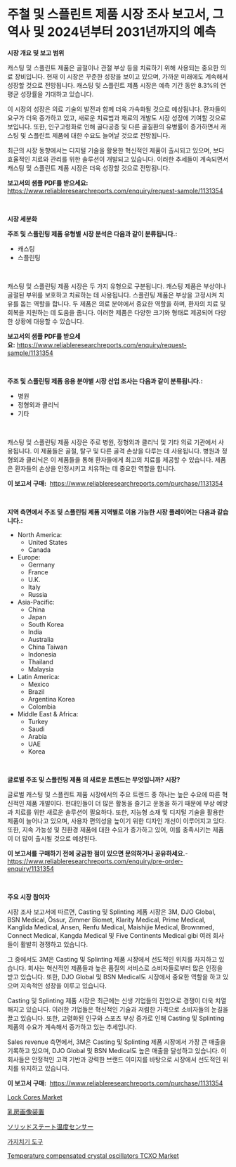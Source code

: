 <p><h1>주철 및 스플린트 제품 시장 조사 보고서, 그 역사 및 2024년부터 2031년까지의 예측</h1></p><p><strong>시장 개요 및 보고 범위</strong></p>
<p><p>캐스팅 및 스플린트 제품은 골절이나 관절 부상 등을 치료하기 위해 사용되는 중요한 의료 장비입니다. 현재 이 시장은 꾸준한 성장을 보이고 있으며, 가까운 미래에도 계속해서 성장할 것으로 전망됩니다. 캐스팅 및 스플린트 제품 시장은 예측 기간 동안 8.3%의 연평균 성장률을 기대하고 있습니다. </p><p>이 시장의 성장은 의료 기술의 발전과 함께 더욱 가속화될 것으로 예상됩니다. 환자들의 요구가 더욱 증가하고 있고, 새로운 치료법과 재료의 개발도 시장 성장에 기여할 것으로 보입니다. 또한, 인구고령화로 인해 골다공증 및 다른 골질환의 유병률이 증가하면서 캐스팅 및 스플린트 제품에 대한 수요도 늘어날 것으로 전망됩니다.</p><p>최근의 시장 동향에서는 디지털 기술을 활용한 혁신적인 제품이 출시되고 있으며, 보다 효율적인 치료와 관리를 위한 솔루션이 개발되고 있습니다. 이러한 추세들이 계속되면서 캐스팅 및 스플린트 제품 시장은 더욱 성장할 것으로 전망됩니다.</p></p>
<p><strong>보고서의 샘플 PDF를 받으세요:</strong> <a href="https://www.reliableresearchreports.com/enquiry/request-sample/1131354">https://www.reliableresearchreports.com/enquiry/request-sample/1131354</a></p>
<p>&nbsp;</p>
<p><strong>시장 세분화</strong></p>
<p><strong>주조 및 스플린팅 제품 유형별 시장 분석은 다음과 같이 분류됩니다.:</strong></p>
<p><ul><li>캐스팅</li><li>스플린팅</li></ul></p>
<p>&nbsp;</p>
<p><p>캐스팅 및 스플린팅 제품 시장은 두 가지 유형으로 구분됩니다. 캐스팅 제품은 부상이나 골절된 부위를 보호하고 치료하는 데 사용됩니다. 스플린팅 제품은 부상을 고정시켜 치유를 돕는 역할을 합니다. 두 제품은 의료 분야에서 중요한 역할을 하며, 환자의 치료 및 회복을 지원하는 데 도움을 줍니다. 이러한 제품은 다양한 크기와 형태로 제공되어 다양한 상황에 대응할 수 있습니다.</p></p>
<p><strong>보고서의 샘플 PDF를 받으세요:</strong>&nbsp;<a href="https://www.reliableresearchreports.com/enquiry/request-sample/1131354">https://www.reliableresearchreports.com/enquiry/request-sample/1131354</a></p>
<p>&nbsp;</p>
<p><strong> 주조 및 스플린팅 제품 응용 분야별 시장 산업 조사는 다음과 같이 분류됩니다.:</strong></p>
<p><ul><li>병원</li><li>정형외과 클리닉</li><li>기타</li></ul></p>
<p>&nbsp;</p>
<p><p>캐스팅 및 스플린팅 제품 시장은 주로 병원, 정형외과 클리닉 및 기타 의료 기관에서 사용됩니다. 이 제품들은 골절, 탈구 및 다른 골격 손상을 다루는 데 사용됩니다. 병원과 정형외과 클리닉은 이 제품들을 통해 환자들에게 최고의 치료를 제공할 수 있습니다. 제품은 환자들의 손상을 안정시키고 치유하는 데 중요한 역할을 합니다.</p></p>
<p><strong>이 보고서 구매:</strong>&nbsp; <a href="https://www.reliableresearchreports.com/purchase/1131354">https://www.reliableresearchreports.com/purchase/1131354</a></p>
<p>&nbsp;</p>
<p><strong>지역 측면에서 주조 및 스플린팅 제품 지역별로 이용 가능한 시장 플레이어는 다음과 같습니다.:</strong></p>
<p><ul>
    <li>
        North America:
        <ul>
            <li>United States</li>
            <li>Canada</li>
        </ul>
    </li>
    <li>
        Europe:
        <ul>
            <li>Germany</li>
            <li>France</li>
            <li>U.K.</li>
            <li>Italy</li>
            <li>Russia</li>
        </ul>
    </li>
    <li>
        Asia-Pacific:
        <ul>
            <li>China</li>
            <li>Japan</li>
            <li>South Korea</li>
            <li>India</li>
            <li>Australia</li>
            <li>China Taiwan</li>
            <li>Indonesia</li>
            <li>Thailand</li>
            <li>Malaysia</li>
        </ul>
    </li>
    <li>
        Latin America:
        <ul>
            <li>Mexico</li>
            <li>Brazil</li>
            <li>Argentina Korea</li>
            <li>Colombia</li>
        </ul>
    </li>
    <li>
        Middle East & Africa:
        <ul>
            <li>Turkey</li>
            <li>Saudi</li>
            <li>Arabia</li>
            <li>UAE</li>
            <li>Korea</li>
        </ul>
    </li>
    </ul></p>
<p>&nbsp;</p>
<p><strong>글로벌 주조 및 스플린팅 제품 의 새로운 트렌드는 무엇입니까? 시장?</strong></p>
<p><p>글로벌 캐스팅 및 스플린트 제품 시장에서의 주요 트렌드 중 하나는 높은 수요에 따른 혁신적인 제품 개발이다. 현대인들이 더 많은 활동을 즐기고 운동을 하기 때문에 부상 예방과 치료를 위한 새로운 솔루션이 필요하다. 또한, 지능형 소재 및 디지털 기술을 활용한 제품이 늘어나고 있으며, 사용자 편의성을 높이기 위한 디자인 개선이 이루어지고 있다. 또한, 지속 가능성 및 친환경 제품에 대한 수요가 증가하고 있어, 이를 충족시키는 제품이 더 많이 출시될 것으로 예상된다.</p></p>
<p><strong>이 보고서를 구매하기 전에 궁금한 점이 있으면 문의하거나 공유하세요.</strong>- <a href="https://www.reliableresearchreports.com/enquiry/pre-order-enquiry/1131354">https://www.reliableresearchreports.com/enquiry/pre-order-enquiry/1131354</a></p>
<p>&nbsp;</p>
<p><strong>주요 시장 참여자</strong></p>
<p><p>시장 조사 보고서에 따르면, Casting 및 Splinting 제품 시장은 3M, DJO Global, BSN Medical, Össur, Zimmer Biomet, Klarity Medical, Prime Medical, Kanglida Medical, Ansen, Renfu Medical, Maishijie Medical, Brownmed, Connect Medical, Kangda Medical 및 Five Continents Medical gibi 여러 회사들이 활발히 경쟁하고 있습니다.</p><p>그 중에서도 3M은 Casting 및 Splinting 제품 시장에서 선도적인 위치를 차지하고 있습니다. 회사는 혁신적인 제품들과 높은 품질의 서비스로 소비자들로부터 많은 인정을 받고 있습니다. 또한, DJO Global 및 BSN Medical도 시장에서 중요한 역할을 하고 있으며 지속적인 성장을 이루고 있습니다.</p><p>Casting 및 Splinting 제품 시장은 최근에는 신생 기업들의 진입으로 경쟁이 더욱 치열해지고 있습니다. 이러한 기업들은 혁신적인 기술과 저렴한 가격으로 소비자들의 눈길을 끌고 있습니다. 또한, 고령화된 인구와 스포츠 부상 증가로 인해 Casting 및 Splinting 제품의 수요가 계속해서 증가하고 있는 추세입니다.</p><p>Sales revenue 측면에서, 3M은 Casting 및 Splinting 제품 시장에서 가장 큰 매출을 기록하고 있으며, DJO Global 및 BSN Medical도 높은 매출을 달성하고 있습니다. 이 회사들은 안정적인 고객 기반과 강력한 브랜드 이미지를 바탕으로 시장에서 선도적인 위치를 유지하고 있습니다.</p></p>
<p><strong>이 보고서 구매:</strong>&nbsp;&nbsp;<a href="https://www.reliableresearchreports.com/purchase/1131354">https://www.reliableresearchreports.com/purchase/1131354</a></p>
<p><p><a href="https://issuu.com/reportprime-2/docs/lock-cores-market-size-2030.pptx">Lock Cores Market</a></p><p><a href="https://github.com/ycmtqqhvk3273/Market-Research-Report-List-1/blob/main/8468839216.md">乳房画像装置</a></p><p><a href="https://medium.com/@ismaelblick2023/%E5%9B%BA%E4%BD%93%E6%B8%A9%E5%BA%A6%E3%82%BB%E3%83%B3%E3%82%B5%E3%83%BC%E5%B8%82%E5%A0%B4%E3%81%AE%E3%83%A1%E3%83%88%E3%83%AA%E3%82%AF%E3%82%B9%E3%81%AE%E3%83%87%E3%82%B3%E3%83%BC%E3%83%89-%E5%B8%82%E5%A0%B4%E3%82%B7%E3%82%A7%E3%82%A2-%E3%83%88%E3%83%AC%E3%83%B3%E3%83%89-%E6%88%90%E9%95%B7%E3%83%91%E3%82%BF%E3%83%BC%E3%83%B3-8bee4f79be68">ソリッドステート温度センサー</a></p><p><a href="https://medium.com/@greggibson7876/%EA%B0%80%EC%A7%80%EC%B9%98%EA%B8%B0-%EB%8F%84%EA%B5%AC-%EC%8B%9C%EC%9E%A5-%EC%A1%B0%EC%82%AC-%EB%B3%B4%EA%B3%A0%EC%84%9C-%EA%B7%B8-%EC%97%AD%EC%82%AC-%EB%B0%8F-2024%EB%85%84%EB%B6%80%ED%84%B0-2031%EB%85%84%EA%B9%8C%EC%A7%80%EC%9D%98-%EC%98%88%EC%B8%A1-7d3228a8d9d2">가지치기 도구</a></p><p><a href="https://full-wildebeest-80b.notion.site/Insights-into-Temperature-compensated-crystal-oscillators-TCXO-Market-Size-Analysing-Market-Share--32f51b9142c74336b3a942a7f3efcf0e">Temperature compensated crystal oscillators TCXO Market</a></p></p>
